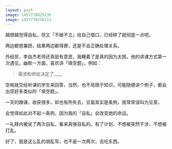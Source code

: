 ```yaml
---
layout: post
image: 1457778425235
image: 1457778256111
---
```


越想越觉得自私，但又「不破不立」给自己借口，已经碎了就彻底一点吧。

两边都想兼顾，结果两边都得罪，还是不会正确处理关系。

外经贸，李自杰老师还真挺有意思，我睡着了是真的因为太困，他的讲课方式第一次遇见，幽默一方面，喜欢讲「填空题」，例如：

> 需求和供给决定了____

空格就交给听课的学生来回答，当然，也不局限于知识，可能随便讲个例子，都会出现好多类似的「填空题」。

一天的蹭课，收获很多，却也有所失去，豆苗其实是条狗，我常常误叫为豆芽。


会觉得如此对不起一条狗，因为我的「自私」会改变她的命运。

一礼拜内被说了两次自私，看来真够自私的。有了计划，不想被突然干涉，不想被打乱。

好了，就是这么乱的胡乱写，也不是一次两次，去吃东西。
